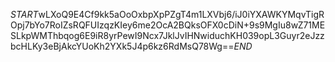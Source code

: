 $START$wLXoQ9E4Cf9kk5aOoOxbpXpPZgT4m1LXVbj6/iJ0iYXAWKYMqvTigROpj7bYo7RoIZsRQFUIzqzKIey6me2OcA2BQksOFX0cDiN+9s9MgIu8wZ71MESLkpWMThbqog6E9iR8yrPewI9Ncx7JklJvIHNwiduchKH039opL3Guyr2eJzzbcHLKy3eBjAkcYUoKh2YXk5J4p6kz6RdMsQ78Wg==$END$